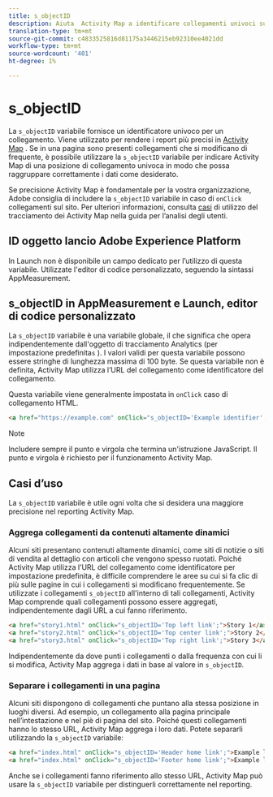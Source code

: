 ```yaml
---
title: s_objectID
description: Aiuta  Activity Map a identificare collegamenti univoci sul sito.
translation-type: tm+mt
source-git-commit: c4833525816d81175a3446215eb92310ee4021dd
workflow-type: tm+mt
source-wordcount: '401'
ht-degree: 1%

---
```



# s_objectID

La `s_objectID` variabile fornisce un identificatore univoco per un collegamento. Viene utilizzato per rendere i report più precisi in [Activity Map](/help/analyze/activity-map/activity-map.md) . Se in una pagina sono presenti collegamenti che si modificano di frequente, è possibile utilizzare la `s_objectID` variabile per indicare  Activity Map di una posizione di collegamento univoca in modo che possa raggruppare correttamente i dati come desiderato.

Se  precisione Activity Map è fondamentale per la vostra organizzazione, Adobe consiglia di includere la `s_objectID` variabile in caso di `onClick` collegamenti sul sito. Per ulteriori informazioni, consulta [casi](/help/analyze/activity-map/activitymap-link-tracking/activitymap-link-tracking-use-case.md) di utilizzo del tracciamento dei Activity Map nella guida per l’analisi degli utenti.

## ID oggetto  lancio Adobe Experience Platform

In Launch non è disponibile un campo dedicato per l’utilizzo di questa variabile. Utilizzate l&#39;editor di codice personalizzato, seguendo la sintassi AppMeasurement.

## s_objectID in AppMeasurement e Launch, editor di codice personalizzato

La `s_objectID` variabile è una variabile globale, il che significa che opera indipendentemente dall&#39;oggetto di tracciamento Analytics  (per impostazione predefinita`s` ). I valori validi per questa variabile possono essere stringhe di lunghezza massima di 100 byte. Se questa variabile non è definita,  Activity Map utilizza l’URL del collegamento come identificatore del collegamento.

Questa variabile viene generalmente impostata in `onClick` caso di collegamento HTML.

```HTML
<a href="https://example.com" onClick="s_objectID='Example identifier';">Example link</a>
```

>[!NOTE]
>
>Includere sempre il punto e virgola che termina un&#39;istruzione JavaScript. Il punto e virgola è richiesto per il funzionamento  Activity Map.

## Casi d’uso

La `s_objectID` variabile è utile ogni volta che si desidera una maggiore precisione nel reporting  Activity Map.

### Aggrega collegamenti da contenuti altamente dinamici

Alcuni siti presentano contenuti altamente dinamici, come siti di notizie o siti di vendita al dettaglio con articoli che vengono spesso ruotati. Poiché  Activity Map utilizza l’URL del collegamento come identificatore per impostazione predefinita, è difficile comprendere le aree su cui si fa clic di più sulle pagine in cui i collegamenti si modificano frequentemente. Se utilizzate i collegamenti `s_objectID` all&#39;interno di tali collegamenti,  Activity Map comprende quali collegamenti possono essere aggregati, indipendentemente dagli URL a cui fanno riferimento.

```HTML
<a href="story1.html" onClick="s_objectID='Top left link';">Story 1</a>
<a href="story2.html" onClick="s_objectID='Top center link';">Story 2</a>
<a href="story3.html" onClick="s_objectID='Top right link';">Story 3</a>
```

Indipendentemente da dove punti i collegamenti o dalla frequenza con cui li si modifica,  Activity Map aggrega i dati in base al valore in `s_objectID`.

### Separare i collegamenti in una pagina

Alcuni siti dispongono di collegamenti che puntano alla stessa posizione in luoghi diversi. Ad esempio, un collegamento alla pagina principale nell’intestazione e nel piè di pagina del sito. Poiché questi collegamenti hanno lo stesso URL,  Activity Map aggrega i loro dati. Potete separarli utilizzando la `s_objectID` variabile:

```HTML
<a href="index.html" onClick="s_objectID='Header home link';">Example link in Header</a>
<a href="index.html" onClick="s_objectID='Footer home link';">Example link in Footer</a>
```

Anche se i collegamenti fanno riferimento allo stesso URL,  Activity Map può usare la `s_objectID` variabile per distinguerli correttamente nel reporting.
